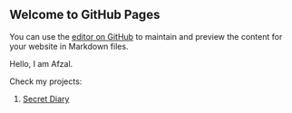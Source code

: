 ## Welcome to GitHub Pages

You can use the [editor on GitHub](https://github.com/meAfz/Work_Progress/edit/gh-pages/index.md) to maintain and preview the content for your website in Markdown files.

Hello, I am Afzal.

Check my projects:

1. [Secret Diary](https://github.com/meAfz/Work_Progress/edit/gh-pages/index.md)
